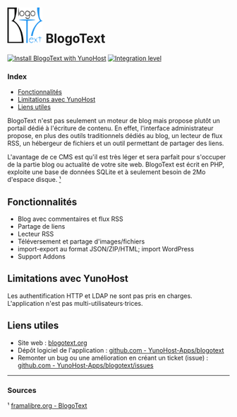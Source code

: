 # <img src="/images/blogotext_logo.png" width="80px" alt="logo de BlogoText"> BlogoText

[![Install BlogoText with YunoHost](https://install-app.yunohost.org/install-with-yunohost.png)](https://install-app.yunohost.org/?app=blogotext) [![Integration level](https://dash.yunohost.org/integration/blogotext.svg)](https://dash.yunohost.org/appci/app/blogotext)

### Index

- [Fonctionnalités]( #fonctionnalités)
- [Limitations avec YunoHost](#limitations-avec-yunohost)
- [Liens utiles](#liens-utiles)

BlogoText n'est pas seulement un moteur de blog mais propose plutôt un portail dédié à l'écriture de contenu. En effet, l'interface administrateur propose, en plus des outils traditionnels dédiés au blog, un lecteur de flux RSS, un hébergeur de fichiers et un outil permettant de partager des liens.

L'avantage de ce CMS est qu'il est très léger et sera parfait pour s'occuper de la partie blog ou actualité de votre site web. BlogoText est écrit en PHP, exploite une base de données SQLite et à seulement besoin de 2Mo d'espace disque. [¹](#sources)

## Fonctionnalités

  + Blog avec commentaires et flux RSS
  + Partage de liens
  + Lecteur RSS
  + Téléversement et partage d'images/fichiers
  + import-export au format JSON/ZIP/HTML; import WordPress
  + Support Addons

## Limitations avec YunoHost

Les authentification HTTP et LDAP ne sont pas pris en charges. L'application n'est pas multi-utilisateurs⋅trices.

## Liens utiles

  + Site web : [blogotext.org](https://blogotext.org)
  + Dépôt logiciel de l'application : [github.com - YunoHost-Apps/blogotext](https://github.com/YunoHost-Apps/blogotext_ynh)
  + Remonter un bug ou une amélioration en créant un ticket (issue) : [github.com - YunoHost-Apps/blogotext/issues](https://github.com/YunoHost-Apps/blogotext_ynh/issues)

------

### Sources

¹ [framalibre.org - BlogoText](https://framalibre.org/content/blogotext)
